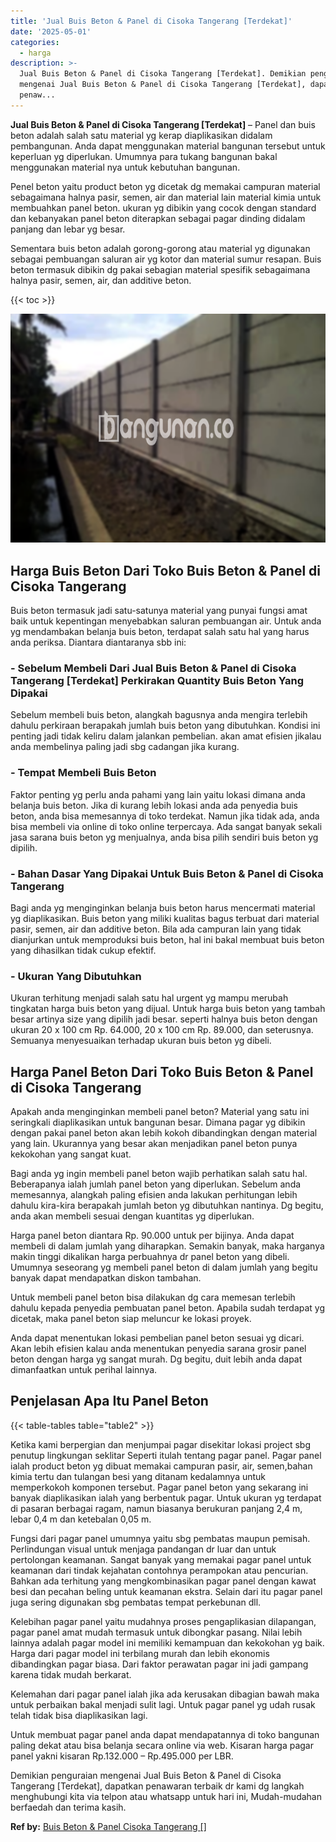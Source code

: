 ```yaml
---
title: 'Jual Buis Beton & Panel di Cisoka Tangerang [Terdekat]'
date: '2025-05-01'
categories:
  - harga
description: >-
  Jual Buis Beton & Panel di Cisoka Tangerang [Terdekat]. Demikian penguraian
  mengenai Jual Buis Beton & Panel di Cisoka Tangerang [Terdekat], dapatkan
  penaw...
---
```


**Jual Buis Beton & Panel di Cisoka Tangerang \[Terdekat\]** – Panel dan buis beton adalah salah satu material yg kerap diaplikasikan didalam pembangunan. Anda dapat menggunakan material bangunan tersebut untuk keperluan yg diperlukan. Umumnya para tukang bangunan bakal menggunakan material nya untuk kebutuhan bangunan.

Penel beton yaitu product beton yg dicetak dg memakai campuran material sebagaimana halnya pasir, semen, air dan material lain material kimia untuk membuahkan panel beton. ukuran yg dibikin yang cocok dengan standard dan kebanyakan panel beton diterapkan sebagai pagar dinding didalam panjang dan lebar yg besar.

Sementara buis beton adalah gorong-gorong atau material yg digunakan sebagai pembuangan saluran air yg kotor dan material sumur resapan. Buis beton termasuk dibikin dg pakai sebagian material spesifik sebagaimana halnya pasir, semen, air, dan additive beton.

{{< toc >}}

![Jual Buis Beton & Panel di Cisoka Tangerang [Terdekat]](/images/jual-panel-buis-beton-murah-46.png)

## Harga Buis Beton Dari Toko Buis Beton & Panel di Cisoka Tangerang

Buis beton termasuk jadi satu-satunya material yang punyai fungsi amat baik untuk kepentingan menyebabkan saluran pembuangan air. Untuk anda yg mendambakan belanja buis beton, terdapat salah satu hal yang harus anda periksa. Diantara diantaranya sbb ini:

### \- Sebelum Membeli Dari Jual Buis Beton & Panel di Cisoka Tangerang \[Terdekat\] Perkirakan Quantity Buis Beton Yang Dipakai

Sebelum membeli buis beton, alangkah bagusnya anda mengira terlebih dahulu perkiraan berapakah jumlah buis beton yang dibutuhkan. Kondisi ini penting jadi tidak keliru dalam jalankan pembelian. akan amat efisien jikalau anda membelinya paling jadi sbg cadangan jika kurang.

### \- Tempat Membeli Buis Beton

Faktor penting yg perlu anda pahami yang lain yaitu lokasi dimana anda belanja buis beton. Jika di kurang lebih lokasi anda ada penyedia buis beton, anda bisa memesannya di toko terdekat. Namun jika tidak ada, anda bisa membeli via online di toko online terpercaya. Ada sangat banyak sekali jasa sarana buis beton yg menjualnya, anda bisa pilih sendiri buis beton yg dipilih.

### \- Bahan Dasar Yang Dipakai Untuk Buis Beton & Panel di Cisoka Tangerang

Bagi anda yg menginginkan belanja buis beton harus mencermati material yg diaplikasikan. Buis beton yang miliki kualitas bagus terbuat dari material pasir, semen, air dan additive beton. Bila ada campuran lain yang tidak dianjurkan untuk memproduksi buis beton, hal ini bakal membuat buis beton yang dihasilkan tidak cukup efektif.

### \- Ukuran Yang Dibutuhkan

Ukuran terhitung menjadi salah satu hal urgent yg mampu merubah tingkatan harga buis beton yang dijual. Untuk harga buis beton yang tambah besar artinya size yang dipilih jadi besar. seperti halnya buis beton dengan ukuran 20 x 100 cm Rp. 64.000, 20 x 100 cm Rp. 89.000, dan seterusnya. Semuanya menyesuaikan terhadap ukuran buis beton yg dibeli.

## Harga Panel Beton Dari Toko Buis Beton & Panel di Cisoka Tangerang

Apakah anda menginginkan membeli panel beton? Material yang satu ini seringkali diaplikasikan untuk bangunan besar. Dimana pagar yg dibikin dengan pakai panel beton akan lebih kokoh dibandingkan dengan material yang lain. Ukurannya yang besar akan menjadikan panel beton punya kekokohan yang sangat kuat.

Bagi anda yg ingin membeli panel beton wajib perhatikan salah satu hal. Beberapanya ialah jumlah panel beton yang diperlukan. Sebelum anda memesannya, alangkah paling efisien anda lakukan perhitungan lebih dahulu kira-kira berapakah jumlah beton yg dibutuhkan nantinya. Dg begitu, anda akan membeli sesuai dengan kuantitas yg diperlukan.

Harga panel beton diantara Rp. 90.000 untuk per bijinya. Anda dapat membeli di dalam jumlah yang diharapkan. Semakin banyak, maka harganya makin tinggi dikalikan harga perbuahnya dr panel beton yang dibeli. Umumnya seseorang yg membeli panel beton di dalam jumlah yang begitu banyak dapat mendapatkan diskon tambahan.

Untuk membeli panel beton bisa dilakukan dg cara memesan terlebih dahulu kepada penyedia pembuatan panel beton. Apabila sudah terdapat yg dicetak, maka panel beton siap meluncur ke lokasi proyek.

Anda dapat menentukan lokasi pembelian panel beton sesuai yg dicari. Akan lebih efisien kalau anda menentukan penyedia sarana grosir panel beton dengan harga yg sangat murah. Dg begitu, duit lebih anda dapat dimanfaatkan untuk perihal lainnya.

## Penjelasan Apa Itu Panel Beton

{{< table-tables table="table2" >}}

Ketika kami berpergian dan menjumpai pagar disekitar lokasi project sbg penutup lingkungan seklitar Seperti itulah tentang pagar panel. Pagar panel ialah product beton yg dibuat memakai campuran pasir, air, semen,bahan kimia tertu dan tulangan besi yang ditanam kedalamnya untuk memperkokoh komponen tersebut. Pagar panel beton yang sekarang ini banyak diaplikasikan ialah yang berbentuk pagar. Untuk ukuran yg terdapat di pasaran berbagai ragam, namun biasanya berukuran panjang 2,4 m, lebar 0,4 m dan ketebalan 0,05 m.

Fungsi dari pagar panel umumnya yaitu sbg pembatas maupun pemisah. Perlindungan visual untuk menjaga pandangan dr luar dan untuk pertolongan keamanan. Sangat banyak yang memakai pagar panel untuk keamanan dari tindak kejahatan contohnya perampokan atau pencurian. Bahkan ada terhitung yang mengkombinasikan pagar panel dengan kawat besi dan pecahan beling untuk keamanan ekstra. Selain dari itu pagar panel juga sering digunakan sbg pembatas tempat perkebunan dll.

Kelebihan pagar panel yaitu mudahnya proses pengaplikasian dilapangan, pagar panel amat mudah termasuk untuk dibongkar pasang. Nilai lebih lainnya adalah pagar model ini memiliki kemampuan dan kekokohan yg baik. Harga dari pagar model ini terbilang murah dan lebih ekonomis dibandingkan pagar biasa. Dari faktor perawatan pagar ini jadi gampang karena tidak mudah berkarat.

Kelemahan dari pagar panel ialah jika ada kerusakan dibagian bawah maka untuk perbaikan bakal menjadi sulit lagi. Untuk pagar panel yg udah rusak telah tidak bisa diaplikasikan lagi.

Untuk membuat pagar panel anda dapat mendapatannya di toko bangunan paling dekat atau bisa belanja secara online via web. Kisaran harga pagar panel yakni kisaran Rp.132.000 – Rp.495.000 per LBR.

Demikian penguraian mengenai Jual Buis Beton & Panel di Cisoka Tangerang \[Terdekat\], dapatkan penawaran terbaik dr kami dg langkah menghubungi kita via telpon atau whatsapp untuk hari ini, Mudah-mudahan berfaedah dan terima kasih.

**Ref by:** [Buis Beton & Panel Cisoka Tangerang []](https://id.wikipedia.org/wiki/Buis)
